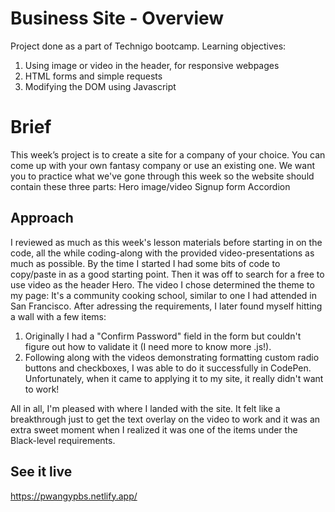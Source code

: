 # Business Site - Overview
Project done as a part of Technigo bootcamp. Learning objectives:
1. Using image or video in the header, for responsive webpages
2. HTML forms and simple requests
3. Modifying the DOM using Javascript


# Brief
This week’s project is to create a site for a company of your choice. You can come up with your own fantasy company or use an existing one.
We want you to practice what we've gone through this week so the website should contain these three parts:
Hero image/video
Signup form
Accordion

## Approach
I reviewed as much as this week's lesson materials before starting in on the code, all the while coding-along with the provided video-presentations as much as possible. By the time I started I had some bits of code to copy/paste in as a good starting point. Then it was off to search for a free to use video as the header Hero. The video I chose determined the theme to my page: It's a community cooking school, similar to one I had attended in San Francisco. 
After adressing the requirements, I later found myself hitting a wall with a few items: 
1) Originally I had a "Confirm Password" field in the form but couldn't figure out how to validate it (I need more to know more .js!). 
2) Following along with the videos demonstrating formatting custom radio buttons and checkboxes, I was able to do it successfully in CodePen. Unfortunately, when it came to applying it to my site, it really didn't want to work! 

All in all, I'm pleased with where I landed with the site. It felt like a breakthrough just to get the text overlay on the video to work and it was an extra sweet moment when I realized it was one of the items under the Black-level requirements. 

## See it live
https://pwangypbs.netlify.app/
